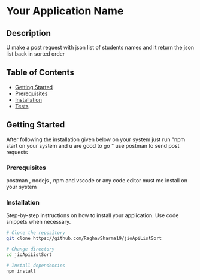 # Your Application Name

## Description

U make a post request with json list of students names and it return the json list back in sorted order

## Table of Contents

- [Getting Started](#getting-started)
- [Prerequisites](#prerequisites)
- [Installation](#installation)
- [Tests](#tests)

## Getting Started

After following the installation given below on your system just run "npm start on your system and u are good to go "
use postman to send post requests

### Prerequisites

postman , nodejs , npm and vscode or any code editor must me install on your system

### Installation

Step-by-step instructions on how to install your application. Use code snippets when necessary.

```bash
# Clone the repository
git clone https://github.com/RaghavSharma19/jioApiListSort

# Change directory
cd jioApiListSort

# Install dependencies
npm install
```
